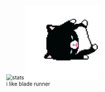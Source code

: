 <!--START_SECTION:waka-->
<!--END_SECTION:waka-->
![stats](https://github-readme-stats.vercel.app/api?username=msmaiaa&show_icons=true&theme=radical)
<img src="https://github.com/msmaiaa/msmaiaa/blob/master/cat.gif" width="200px" height="200px">  
i like blade runner
